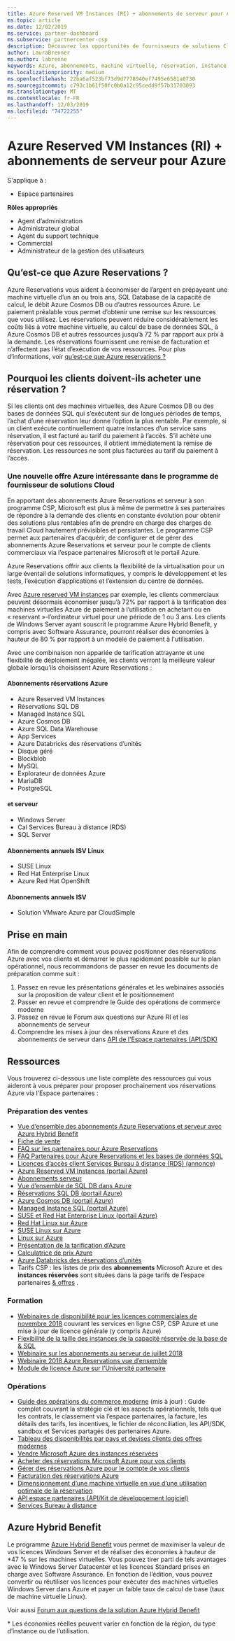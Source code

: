 ```yaml
---
title: Azure Reserved VM Instances (RI) + abonnements de serveur pour Azure | Espace partenaires
ms.topic: article
ms.date: 12/02/2019
ms.service: partner-dashboard
ms.subservice: partnercenter-csp
description: Découvrez les opportunités de fournisseurs de solutions Cloud pour acquérir, approvisionner et gérer des réservations Azure et des abonnements de serveur pour leurs clients.
author: LauraBrenner
ms.author: labrenne
keywords: Azure, abonnements, machine virtuelle, réservation, instance réservée
ms.localizationpriority: medium
ms.openlocfilehash: 22ba6af523bf73d9d7778940ef7495e6581a0730
ms.sourcegitcommit: c793c1b61f50fc0b0a12c95cedd9f57b31703093
ms.translationtype: MT
ms.contentlocale: fr-FR
ms.lasthandoff: 12/03/2019
ms.locfileid: "74722255"
---
```

<!-- Mike Aasen wrote and owns this topic -->

# <a name="azure-reserved-vm-instances-ri--server-subscriptions-for-azure"></a>Azure Reserved VM Instances (RI) + abonnements de serveur pour Azure

S'applique à :

- Espace partenaires

**Rôles appropriés**

- Agent d’administration
- Administrateur global
- Agent du support technique
- Commercial
- Administrateur de la gestion des utilisateurs
 
## <a name="what-are-azure-reservations"></a>Qu’est-ce que Azure Reservations ?

Azure Reservations vous aident à économiser de l’argent en prépayeant une machine virtuelle d’un an ou trois ans, SQL Database de la capacité de calcul, le débit Azure Cosmos DB ou d’autres ressources Azure. Le paiement préalable vous permet d’obtenir une remise sur les ressources que vous utilisez. Les réservations peuvent réduire considérablement les coûts liés à votre machine virtuelle, au calcul de base de données SQL, à Azure Cosmos DB et autres ressources jusqu’à 72 % par rapport aux prix à la demande. Les réservations fournissent une remise de facturation et n’affectent pas l’état d’exécution de vos ressources. Pour plus d’informations, voir [qu’est-ce que Azure reservations ?](https://docs.microsoft.com/azure/billing/billing-save-compute-costs-reservations)

## <a name="why-should-customers-buy-a-reservation"></a>Pourquoi les clients doivent-ils acheter une réservation ?

Si les clients ont des machines virtuelles, des Azure Cosmos DB ou des bases de données SQL qui s’exécutent sur de longues périodes de temps, l’achat d’une réservation leur donne l’option la plus rentable. Par exemple, si un client exécute continuellement quatre instances d’un service sans réservation, il est facturé au tarif du paiement à l’accès. S’il achète une réservation pour ces ressources, il obtient immédiatement la remise de réservation. Les ressources ne sont plus facturées au tarif du paiement à l’accès.

### <a name="compelling-new-azure-offer-in-csp"></a>Une nouvelle offre Azure intéressante dans le programme de fournisseur de solutions Cloud

En apportant des abonnements Azure Reservations et serveur à son programme CSP, Microsoft est plus à même de permettre à ses partenaires de répondre à la demande des clients en constante évolution pour obtenir des solutions plus rentables afin de prendre en charge des charges de travail Cloud hautement prévisibles et persistantes. Le programme CSP permet aux partenaires d’acquérir, de configurer et de gérer des abonnements Azure Reservations et serveur pour le compte de clients commerciaux via l’espace partenaires Microsoft et le portail Azure.

Azure Reservations offrir aux clients la flexibilité de la virtualisation pour un large éventail de solutions informatiques, y compris le développement et les tests, l’exécution d’applications et l’extension du centre de données.

Avec [Azure reserved VM instances](https://azure.microsoft.com/pricing/reserved-vm-instances/) par exemple, les clients commerciaux peuvent désormais économiser jusqu’à 72% par rapport à la tarification des machines virtuelles Azure de paiement à l’utilisation en achetant ou en « reservant »-l’ordinateur virtuel pour une période de 1 ou 3 ans. Les clients de Windows Server ayant souscrit le programme Azure Hybrid Benefit, y compris avec Software Assurance, pourront réaliser des économies à hauteur de 80 % par rapport à un modèle de paiement à l'utilisation.

Avec une combinaison non appariée de tarification attrayante et une flexibilité de déploiement inégalée, les clients verront la meilleure valeur globale lorsqu’ils choisissent Azure Reservations :

#### <a name="azure-reservations"></a>Abonnements réservations Azure

- Azure Reserved VM Instances
- Réservations SQL DB
- Managed Instance SQL
- Azure Cosmos DB
- Azure SQL Data Warehouse
- App Services
- Azure Databricks des réservations d’unités
- Disque géré
- Blockblob
- MySQL
- Explorateur de données Azure
- MariaDB
- PostgreSQL

#### <a name="server-subscriptions"></a>et serveur

- Windows Server
- Cal Services Bureau à distance (RDS)
- SQL Server

#### <a name="linux-isv-annual-subscriptions"></a>Abonnements annuels ISV Linux

- SUSE Linux
- Red Hat Enterprise Linux
- Azure Red Hat OpenShift

#### <a name="isv-annual-subscriptions"></a>Abonnements annuels ISV

- Solution VMware Azure par CloudSimple

## <a name="getting-started"></a>Prise en main

Afin de comprendre comment vous pouvez positionner des réservations Azure avec vos clients et démarrer le plus rapidement possible sur le plan opérationnel, nous recommandons de passer en revue les documents de préparation comme suit :

1. Passez en revue les présentations générales et les webinaires associés sur la proposition de valeur client et le positionnement
2. Passer en revue et comprendre le Guide des opérations de commerce moderne
3. Passez en revue le Forum aux questions sur Azure RI et les abonnements de serveur
4. Comprendre les mises à jour des réservations Azure et des abonnements de serveur dans [API de l'Espace partenaires (API/SDK)](https://docs.microsoft.com/partner-center/develop/purchase-azure-reserved-vm-instances)

## <a name="resources"></a>Ressources

Vous trouverez ci-dessous une liste complète des ressources qui vous aideront à vous préparer pour proposer prochainement vos réservations Azure via l’Espace partenaires :

### <a name="sales-readiness"></a>Préparation des ventes

- [Vue d’ensemble des abonnements Azure Reservations et serveur avec Azure Hybrid Benefit](https://assetsprod.microsoft.com/Azure-reservations-and-server-subscriptions-with-azure-hybrid-benefit.pptx)
- [Fiche de vente](https://assetsprod.microsoft.com/mpn/Azure-RI-Sales-Sheet-CSP.pdf)
- [FAQ sur les partenaires pour Azure Reservations](https://assetsprod.microsoft.com/Partner-faq-for-azure-reservations.docx)
- [FAQ Partenaires pour Azure Reservations et les bases de données SQL](https://assetsprod.microsoft.com/Partner-faq-for-azure-reservations-sql-db.docx)
- [Licences d’accès client Services Bureau à distance (RDS) (annonce)](https://cloudblogs.microsoft.com/windowsserver/2018/10/03/remote-desktop-services-2019-generally-available-with-windows-server-2019/)
- [Azure Reserved VM Instances (portail Azure)](https://docs.microsoft.com/azure/virtual-machines/windows/prepay-reserved-vm-instances)
- [Abonnements serveur](https://docs.microsoft.com/partner-center/csp-software-subscriptions)
- [Vue d’ensemble de SQL DB dans Azure](https://assetsprod.microsoft.com/Sql-db-in-azure-overview.pptx)
- [Réservations SQL DB (portail Azure)](https://docs.microsoft.com/azure/sql-database/sql-database-reserved-capacity)
- [Azure Cosmos DB (portail Azure)](https://docs.microsoft.com/azure/cosmos-db/cosmos-db-reserved-capacity)
- [Managed Instance SQL (portail Azure)](https://docs.microsoft.com/azure/sql-database/sql-database-managed-instance)
- [SUSE et Red Hat Enterprise Linux (portail Azure)](https://docs.microsoft.com/azure/virtual-machines/linux/prepay-suse-software-charges)
- [Red Hat Linux sur Azure](https://azure.com/redhat)
- [SUSE Linux sur Azure](https://azure.microsoft.com/overview/linux-on-azure/suse/)
- [Linux sur Azure](https://azure.microsoft.com/overview/linux-on-azure/)
- [Présentation de la tarification d’Azure](https://azure.microsoft.com/pricing/)
- [Calculatrice de prix Azure](https://azure.microsoft.com/pricing/calculator)
- [Azure Databricks des réservations d’unités](https://docs.microsoft.com/azure/billing/billing-prepay-databricks-reserved-capacity)
- Tarifs CSP : les listes de prix des **abonnements** Microsoft Azure et des **instances réservées** sont situées dans la page tarifs de l’espace partenaires [& offres](https://partner.microsoft.com/pcv/sales) .

### <a name="training"></a>Formation

- [Webinaires de disponibilité pour les licences commerciales de novembre 2018](https://na01.safelinks.protection.outlook.com/?url=https%3A%2F%2Fcommercial-licensing.eventbuilder.com%2F%3Flandingpageid%3DV0Bx6L&data=02%7C01%7Cv-oumaki%40microsoft.com%7C96e24687952242e1ff0c08d62ada13f3%7C72f988bf86f141af91ab2d7cd011db47%7C1%7C0%7C636743513471330495&sdata=DjPAKnW%2BpVekRS3Zngy2uwAkTpU4z1O%2Fh56NuTOmCzM%3D&reserved=0) couvrant les services en ligne CSP, CSP Azure et une mise à jour de licence générale (y compris Azure)
- [Flexibilité de la taille des instances de la capacité réservée de la base de & SQL](https://commercial-licensing.eventbuilder.com/view?eventid=d0t9g4)
- [Webinaire sur les abonnements au serveur de juillet 2018](https://commercial-licensing.eventbuilder.com/Server_Subscriptions_in_CSP_P2_July)
- [Webinaire 2018 Azure Reservations vue d’ensemble](https://commercial-licensing.eventbuilder.com/Reserved_Instances_in_CSP_May_Option_1)
- [Module de licence Azure sur l’Université partenaire](https://aka.ms/azure_partner_licensing)

### <a name="operations"></a>Opérations

- [Guide des opérations du commerce moderne](https://assetsprod.microsoft.com/mpn/Partner-Center-Modern-Commerce-Operating-Guide.docx) (mis à jour) : Guide complet couvrant la stratégie clé et les aspects opérationnels, tels que les contrats, le classement via l’espace partenaires, la facture, les détails des tarifs, les incentives, le fichier de réconciliation, les API/SDK, sandbox et Services partagés des partenaires Azure.
- [Tableau des disponibilités par pays et devises clients des offres modernes](https://assetsprod.microsoft.com/modern-offers-country-currency-availability.xlsx)
- [Vendre Microsoft Azure des instances réservées](https://go.microsoft.com/fwlink/?linkid=872806)
- [Acheter des réservations Microsoft Azure pour vos clients](https://go.microsoft.com/fwlink/?linkid=872807)
- [Gérer des réservations Azure pour le compte de vos clients](https://go.microsoft.com/fwlink/?linkid=872808)
- [Facturation des réservations Azure](https://go.microsoft.com/fwlink/?linkid=872809)
- [Dimensionnement d’une machine virtuelle en vue d’une utilisation optimale de la réservation](https://go.microsoft.com/fwlink/?linkid=872810)
- [API espace partenaires (API/Kit de développement logiciel)](https://docs.microsoft.com/partner-center/develop/purchase-azure-reserved-vm-instances)
- [Services Bureau à distance](https://docs.microsoft.com/windows-server/remote/remote-desktop-services/welcome-to-rds)

## <a name="azure-hybrid-benefit"></a>Azure Hybrid Benefit

Le programme [Azure Hybrid Benefit](https://azure.microsoft.com/pricing/hybrid-benefit) vous permet de maximiser la valeur de vos licences Windows Server et de réaliser des économies à hauteur de *47 % sur les machines virtuelles. Vous pouvez tirer parti de tels avantages avec le Windows Server Datacenter et les licences Standard prises en charge avec Software Assurance. En fonction de l’édition, vous pouvez convertir ou réutiliser vos licences pour exécuter des machines virtuelles Windows Server dans Azure et payer un faible taux de calcul de base (taux de machine virtuelle Linux).

Voir aussi [Forum aux questions de la solution Azure Hybrid Benefit](https://azure.microsoft.com/pricing/hybrid-benefit/faq/)

\* Les économies réelles peuvent varier en fonction de la région, du type d’instance ou de l’utilisation.
